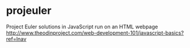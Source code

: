# projeuler
Project Euler solutions in JavaScript run on an HTML webpage
http://www.theodinproject.com/web-development-101/javascript-basics?ref=lnav